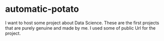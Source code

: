 # automatic-potato
I want to host some project about Data Science. These are the first projects that are purely genuine and made by me. I used some of public Url for the project.
